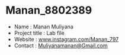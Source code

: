 # Manan_8802389
- Name : Manan Muliyana
- Project title : Lab file 
- Website : www.instagram.com/Manan_797
- Contact : Muliyanamanan@Gmail.com
